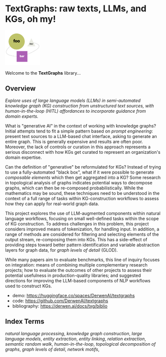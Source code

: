# TextGraphs: raw texts, LLMs, and KGs, oh my!

<img src="assets/logo.png" width="113" alt="illustration of a lemma graph"/>

Welcome to the **TextGraphs** library...

## Overview

_Explore uses of large language models (LLMs) in semi-automated knowledge graph (KG) construction from unstructured text sources, with human-in-the-loop (HITL) affordances to incorporate guidance from domain experts._

What is "generative AI" in the context of working with knowledge graphs?
Initial attempts tend to fit a simple pattern based on _prompt engineering_: present text sources to a LLM-based chat interface, asking to generate an entire graph.
This is generally expensive and results are often poor.
Moreover, the lack of controls or curation in this approach represents a serious disconnect with how KGs get curated to represent an organization's domain expertise.

Can the definition of "generative" be reformulated for KGs?
Instead of trying to use a fully-automated "black box", what if it were possible to generate _composable elements_ which then get aggregated into a KG?
Some research in topological analysis of graphs indicates potential ways to decompose graphs, which can then be re-composed probabilistically.
While the mathematics may be sound, these techniques need to be understood in the context of a full range of tasks within KG-construction workflows to assess how they can apply for real-world graph data.

This project explores the use of LLM-augmented components within natural language workflows, focusing on small well-defined tasks within the scope of KG construction.
To address challenges in this problem, this project considers improved means of tokenization, for handling input.
In addition, a range of methods are considered for filtering and selecting elements of the output stream, re-composing them into KGs.
This has a side-effect of providing steps toward better pattern identification and variable abstraction layers for graph data, for _graph levels of detail_ (GLOD).

While many papers aim to evaluate benchmarks, this line of inquiry focuses on integration:
means of combining multiple complementary research projects;
how to evaluate the outcomes of other projects to assess their potential usefulness in production-quality libraries;
and suggested directions for improving the LLM-based components of NLP workflows used to construct KGs.

  - demo: <https://huggingface.co/spaces/DerwenAI/textgraphs>
  - code: <https://github.com/DerwenAI/textgraphs>
  - bibliography: <https://derwen.ai/docs/txg/biblio>


## Index Terms

_natural language processing_,
_knowledge graph construction_,
_large language models_,
_entity extraction_,
_entity linking_,
_relation extraction_,
_semantic random walk_,
_human-in-the-loop_,
_topological decomposition of graphs_,
_graph levels of detail_,
_network motifs_,
